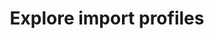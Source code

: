 ---
title: Explore import profiles
excerpt: ''
deprecated: false
hidden: true
metadata:
  title: ''
  description: ''
  robots: index
next:
  description: ''
---